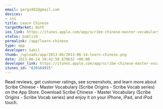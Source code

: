 ```yaml
--- 
email: gargs882@gmail.com
devices: 
- ios
title: Learn Chinese
targetMarket: Both
ios_link: https://itunes.apple.com/app/scribe-chinese-master-vocabulary/id639164915?mt=8
status: publish
permalink: /app/learn-chinese
type: app
developer: Sahil
thumb: /uploads/app/2013-06/2013-06-14-learn-chinese.png
date: 2013-06-14 10:42:58.670632 +00:00
developer_link: https://itunes.apple.com/app/scribe-chinese-master-vocabulary/id639164915?mt=8
itunes_id: "639164915"
---
```


Read reviews, get customer ratings, see screenshots, and learn more about Scribe Chinese - Master Vocabulary  (Scribe Origins - Scribe Vocab series) on the App Store. Download Scribe Chinese - Master Vocabulary  (Scribe Origins - Scribe Vocab series) and enjoy it on your iPhone, iPad, and iPod touch.
